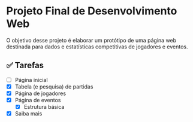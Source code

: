# Projeto Final de Desenvolvimento Web

O objetivo desse projeto é elaborar um protótipo de uma página web destinada para dados e estatísticas competitivas de jogadores e eventos.

## ✅ Tarefas

- [ ] Página inicial
- [X] Tabela (e pesquisa) de partidas
- [X] Página de jogadores
- [X] Página de eventos
    - [X] Estrutura básica
- [X] Saiba mais